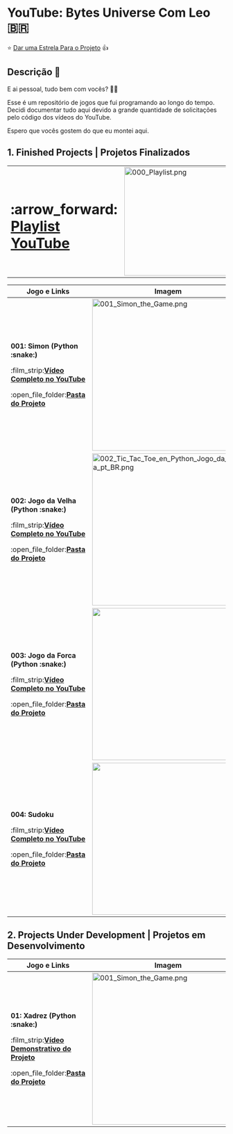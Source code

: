 # YouTube: Bytes Universe Com Leo :brazil:
:star: [Dar uma Estrela Para o Projeto](https://github.com/Leonardo-Nunes-Armelim/YouTube_Games_en_Jogos_pt_BR/stargazers) :thumbsup:

## Descrição :memo:

E ai pessoal, tudo bem com vocês? :fist_right::fist_left:

Esse é um repositório de jogos que fui programando ao longo do tempo. Decidi documentar tudo aqui devido a grande quantidade de solicitações pelo código dos vídeos do YouTube.

Espero que vocês gostem do que eu montei aqui.

## 1. Finished Projects | Projetos Finalizados

<table>
  <tr>
    <td>
      <h1>:arrow_forward: <a href="https://www.youtube.com/watch?v=MT6RpuPKSyw&list=PLgXoNCMC3FvYOo-g8T9tTN5fHH1r10ENg">Playlist YouTube</a></h1>
    </td>
    <td>
      <img src="https://github.com/Leonardo-Nunes-Armelim/YouTube_Games_en_Jogos_pt_BR/blob/main/Screenshots/000_Playlist.png" alt="000_Playlist.png" style="width: 250px; max-height: auto;">
    </td>
  </tr>
</table>
  
<table>
  <thead>
    <th>Jogo e Links</th>
    <th>Imagem</th>
  </thead>
  <tbody>
    <tr>
      <td>
        <p><b>001: Simon (Python :snake:)</b></p>
        <p>:film_strip:<a href="https://www.youtube.com/watch?v=MT6RpuPKSyw"><b>Vídeo Completo no YouTube</b></a></p>
        <p>:open_file_folder:<a href="https://github.com/Leonardo-Nunes-Armelim/YouTube_Games_en_Jogos_pt_BR/tree/main/Python/001_Simon_the_Game"><b>Pasta do Projeto</b></a></p>
      </td>
      <td><img src="https://github.com/Leonardo-Nunes-Armelim/YouTube_Games_en_Jogos_pt_BR/blob/main/Screenshots/001_Simon_the_Game.png" alt="001_Simon_the_Game.png" style="width: 350px; max-height: auto;"></td>
    </tr>
    <tr>
      <td>
        <p><b>002: Jogo da Velha (Python :snake:)</b></p>
        <p>:film_strip:<a href="https://www.youtube.com/watch?v=1DZ12S1Fi0Y"><b>Vídeo Completo no YouTube</b></a></p>
        <p>:open_file_folder:<a href="https://github.com/Leonardo-Nunes-Armelim/YouTube_Games_en_Jogos_pt_BR/tree/main/Python/002_Tic_Tac_Toe_en_Python_Jogo_da_Velha_pt_BR"><b>Pasta do Projeto</b></a></p>
      </td>
      <td><img src="https://github.com/Leonardo-Nunes-Armelim/YouTube_Games_en_Jogos_pt_BR/blob/main/Screenshots/002_Tic_Tac_Toe_en_Python_Jogo_da_Velha_pt_BR.png" alt="002_Tic_Tac_Toe_en_Python_Jogo_da_Velha_pt_BR.png" style="width: 350px; max-height: auto;"></td>
    </tr>
    <tr>
      <td>
        <p><b>003: Jogo da Forca (Python :snake:)</b></p>
        <p>:film_strip:<a href="https://www.youtube.com/watch?v=fcPSU5t3CIo"><b>Vídeo Completo no YouTube</b></a></p>
        <p>:open_file_folder:<a href="https://github.com/Leonardo-Nunes-Armelim/YouTube_Games_en_Jogos_pt_BR/tree/main/Python/003_Hangman_Game_en_Jogo_da_Forca_pt_BR"><b>Pasta do Projeto</b></a></p>
      </td>
      <td><img src="https://github.com/Leonardo-Nunes-Armelim/YouTube_Games_en_Jogos_pt_BR/blob/main/Screenshots/003_Hangman_Game_en_Jogo_da_Forca_pt_BR.png" alt="" style="width: 350px; max-height: auto;"></td>
    </tr>
    <tr>
      <td>
        <p><b>004: Sudoku</b></p>
        <p>:film_strip:<a href="https://www.youtube.com/watch?v=zMumjrj7r1Y"><b>Vídeo Completo no YouTube</b></a></p>
        <p>:open_file_folder:<a href="https://github.com/Leonardo-Nunes-Armelim/YouTube_Games_en_Jogos_pt_BR/tree/main/Python/004_Sudoku"><b>Pasta do Projeto</b></a></p>
      </td>
      <td><img src="https://github.com/Leonardo-Nunes-Armelim/YouTube_Games_en_Jogos_pt_BR/blob/main/Screenshots/004_Sudoku_V1.png" alt="" style="width: 350px; max-height: auto;"></td>
    </tr>
  </tbody>
</table>

## 2. Projects Under Development | Projetos em Desenvolvimento

<table>
  <thead>
    <th>Jogo e Links</th>
    <th>Imagem</th>
  </thead>
  <tbody>
    <tr>
      <td>
        <p><b>01: Xadrez (Python :snake:)</b></p>
        <p>:film_strip:<a href="https://www.youtube.com/watch?v=xMB_WjkwMLE&list=PLgXoNCMC3FvYOo-g8T9tTN5fHH1r10ENg&index=6&t=368s"><b>Vídeo Demonstrativo do Projeto</b></a></p>
        <p>:open_file_folder:<a href="https://github.com/Leonardo-Nunes-Armelim/YouTube_Games_en_Jogos_pt_BR/tree/main/Python/000_Under_Development_en_Em_desenvolvimento_pt_BR/01_Chess_en_Xadrez_pt_BR"><b>Pasta do Projeto</b></a></p>
      </td>
      <td><img src="https://github.com/Leonardo-Nunes-Armelim/YouTube_Games_en_Jogos_pt_BR/blob/main/Screenshots/01_Chess_en_Xadrez_pt_BR.png" alt="001_Simon_the_Game.png" style="width: 350px; max-height: auto;"></td>
    </tr>
  </tbody>
</table>
